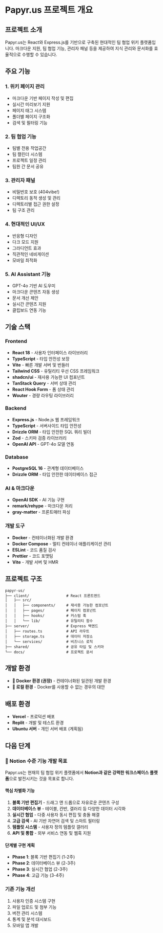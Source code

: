 # Papyr.us 프로젝트 개요

## 프로젝트 소개
Papyr.us는 React와 Express.js를 기반으로 구축된 현대적인 팀 협업 위키 플랫폼입니다. 마크다운 지원, 팀 협업 기능, 관리자 패널 등을 제공하여 지식 관리와 문서화를 효율적으로 수행할 수 있습니다.

## 주요 기능

### 1. 위키 페이지 관리
- 마크다운 기반 페이지 작성 및 편집
- 실시간 미리보기 지원
- 페이지 태그 시스템
- 폴더별 페이지 구조화
- 검색 및 필터링 기능

### 2. 팀 협업 기능
- 팀별 전용 작업공간
- 팀 캘린더 시스템
- 프로젝트 일정 관리
- 팀원 간 문서 공유

### 3. 관리자 패널
- 비밀번호 보호 (404vibe!)
- 디렉토리 동적 생성 및 관리
- 디렉토리별 접근 권한 설정
- 팀 구조 관리

### 4. 현대적인 UI/UX
- 반응형 디자인
- 다크 모드 지원
- 그라디언트 효과
- 직관적인 네비게이션
- 모바일 최적화

### 5. AI Assistant 기능
- GPT-4o 기반 AI 도우미
- 마크다운 콘텐츠 자동 생성
- 문서 개선 제안
- 실시간 콘텐츠 지원
- 클립보드 연동 기능

## 기술 스택

### Frontend
- **React 18** - 사용자 인터페이스 라이브러리
- **TypeScript** - 타입 안전성 보장
- **Vite** - 빠른 개발 서버 및 번들러
- **Tailwind CSS** - 유틸리티 우선 CSS 프레임워크
- **shadcn/ui** - 재사용 가능한 UI 컴포넌트
- **TanStack Query** - 서버 상태 관리
- **React Hook Form** - 폼 상태 관리
- **Wouter** - 경량 라우팅 라이브러리

### Backend
- **Express.js** - Node.js 웹 프레임워크
- **TypeScript** - 서버사이드 타입 안전성
- **Drizzle ORM** - 타입 안전한 SQL 쿼리 빌더
- **Zod** - 스키마 검증 라이브러리
- **OpenAI API** - GPT-4o 모델 연동

### Database
- **PostgreSQL 16** - 관계형 데이터베이스
- **Drizzle ORM** - 타입 안전한 데이터베이스 접근

### AI & 마크다운
- **OpenAI SDK** - AI 기능 구현
- **remark/rehype** - 마크다운 처리
- **gray-matter** - 프론트매터 파싱

### 개발 도구
- **Docker** - 컨테이너화된 개발 환경
- **Docker Compose** - 멀티 컨테이너 애플리케이션 관리
- **ESLint** - 코드 품질 검사
- **Prettier** - 코드 포맷팅
- **Vite** - 개발 서버 및 HMR

## 프로젝트 구조
```
papyr-us/
├── client/                 # React 프론트엔드
│   ├── src/
│   │   ├── components/     # 재사용 가능한 컴포넌트
│   │   ├── pages/          # 페이지 컴포넌트
│   │   ├── hooks/          # 커스텀 훅
│   │   └── lib/            # 유틸리티 함수
├── server/                 # Express 백엔드
│   ├── routes.ts           # API 라우트
│   ├── storage.ts          # 데이터 저장소
│   └── services/           # 비즈니스 로직
├── shared/                 # 공유 타입 및 스키마
└── docs/                   # 프로젝트 문서
```

## 개발 환경
- **🐳 Docker 환경 (권장)** - 컨테이너화된 일관된 개발 환경
- **🔧 로컬 환경** - Docker를 사용할 수 없는 경우의 대안

## 배포 환경
- **Vercel** - 프로덕션 배포
- **Replit** - 개발 및 테스트 환경
- **Ubuntu 서버** - 개인 서버 배포 (계획됨)

## 다음 단계

### 🎯 Notion 수준 기능 개발 목표

Papyr.us는 현재의 팀 협업 위키 플랫폼에서 **Notion과 같은 강력한 워크스페이스 플랫폼**으로 발전시키는 것을 목표로 합니다.

#### 핵심 차별화 기능
1. **블록 기반 편집기** - 드래그 앤 드롭으로 자유로운 콘텐츠 구성
2. **데이터베이스 뷰** - 테이블, 칸반, 갤러리 등 다양한 데이터 시각화
3. **실시간 협업** - 다중 사용자 동시 편집 및 충돌 해결
4. **고급 검색** - AI 기반 자연어 검색 및 스마트 필터링
5. **템플릿 시스템** - 사용자 정의 템플릿 갤러리
6. **API 및 통합** - 외부 서비스 연동 및 웹훅 지원

#### 단계별 구현 계획
- **Phase 1**: 블록 기반 편집기 (1-2주)
- **Phase 2**: 데이터베이스 뷰 (2-3주)  
- **Phase 3**: 실시간 협업 (2-3주)
- **Phase 4**: 고급 기능 (3-4주)

### 기존 기능 개선
1. 사용자 인증 시스템 구현
2. 파일 업로드 및 첨부 기능
3. 버전 관리 시스템
4. 통계 및 분석 대시보드
5. 모바일 앱 개발